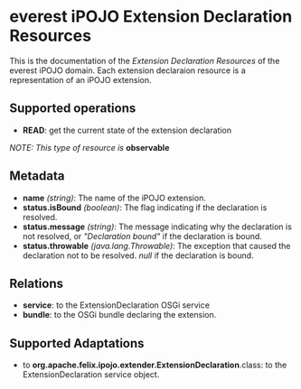 everest iPOJO Extension Declaration Resources
=============================================

This is the documentation of the *Extension Declaration Resources* of the everest iPOJO domain. Each extension declaraion resource is a representation of an iPOJO extension.

## Supported operations
- **READ**: get the current state of the extension declaration

*NOTE: This type of resource is* **observable**

## Metadata
- **name** *(string)*: The name of the iPOJO extension.
- **status.isBound** *(boolean)*: The flag indicating if the declaration is resolved.
- **status.message** *(string)*: The message indicating why the declaration is not resolved, or *"Declaration bound"* if the declaration is bound.
- **status.throwable** *(java.lang.Throwable)*: The exception that caused the declaration not to be resolved. *null* if the declaration is bound.

## Relations
- **service**: to the ExtensionDeclaration OSGi service
- **bundle**: to the OSGi bundle declaring the extension.

## Supported Adaptations
- to **org.apache.felix.ipojo.extender.ExtensionDeclaration**.class: to the ExtensionDeclaration service object.
